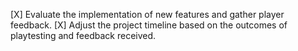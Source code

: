 [X] Evaluate the implementation of new features and gather player feedback.
[X] Adjust the project timeline based on the outcomes of playtesting and feedback received.
